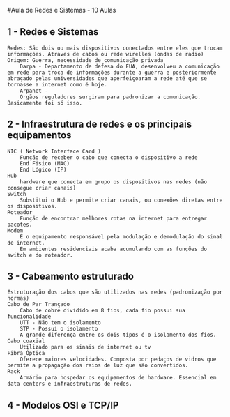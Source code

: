 #Aula de Redes e Sistemas - 10 Aulas

## 1 - Redes e Sistemas
    Redes: São dois ou mais dispositivos conectados entre eles que trocam informações. Atraves de cabos ou rede wirelles (ondas de radio)
    Origem: Guerra, necessidade de comunicação privada
        Darpa - Departamento de defesa do EUA, desenvolveu a comunicação em rede para troca de informações durante a guerra e posteriormente abraçado pelas universidades que aperfeiçoaram a rede até que se tornasse a internet como é hoje.
        Arpanet - 
        Orgãos reguladores surgiram para padronizar a comunicação. 
    Basicamente foi só isso.

## 2 - Infraestrutura de redes e os principais equipamentos
    NIC ( Network Interface Card )
        Função de receber o cabo que conecta o dispositivo a rede
        End Fisico (MAC)
        End Lógico (IP) 
    Hub 
        hardware que conecta em grupo os dispositivos nas redes (não consegue criar canais)
    Switch
        Substitui o Hub e permite criar canais, ou conexões diretas entre os dispositivos.
    Roteador
        Função de encontrar melhores rotas na internet para entregar pacotes.
    Modem
        É o equipamento responsável pela modulação e demodulação do sinal de internet. 
        Em ambientes residenciais acaba acumulando com as funções do switch e do roteador.

## 3 - Cabeamento estruturado
    Estruturação dos cabos que são utilizados nas redes (padronização por normas)
    Cabo de Par Trançado
        Cabo de cobre dividido em 8 fios, cada fio possui sua funcionalidade
        UTT - Não tem o isolamento
        STP - Possui o isolamento
        A grande diferença entre os dois tipos é o isolamento dos fios.
    Cabo coaxial
        Utilizado para os sinais de internet ou tv 
    Fibra Óptica
        Oferece maiores velocidades. Composta por pedaços de vidros que permite a propagação dos raios de luz que são convertidos. 
    Rack
        Armário para hospedar os equipamentos de hardware. Essencial em data centers e infraestruturas de redes.
    
## 4 - Modelos OSI e TCP/IP 